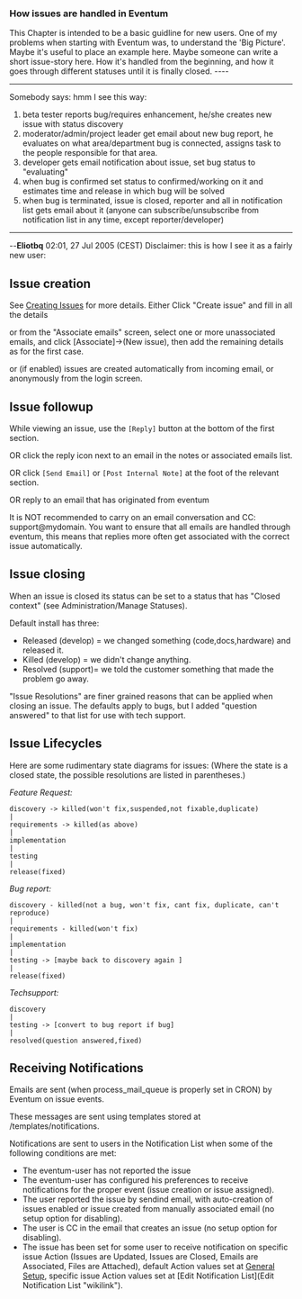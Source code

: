 ### How issues are handled in Eventum

This Chapter is intended to be a basic guidline for new users. One of my problems when starting with Eventum was, to understand the 'Big Picture'. Maybe it's useful to place an example here. Maybe someone can write a short issue-story here. How it's handled from the beginning, and how it goes through different statuses until it is finally closed. ----

---

Somebody says: hmm I see this way:

1.  beta tester reports bug/requires enhancement, he/she creates new issue with status discovery
2.  moderator/admin/project leader get email about new bug report, he evaluates on what area/department bug is connected, assigns task to the people responsible for that area.
3.  developer gets email notification about issue, set bug status to "evaluating"
4.  when bug is confirmed set status to confirmed/working on it and estimates time and release in which bug will be solved
5.  when bug is terminated, issue is closed, reporter and all in notification list gets email about it (anyone can subscribe/unsubscribe from notification list in any time, except reporter/developer)

---

--**Eliotbq** 02:01, 27 Jul 2005 (CEST) Disclaimer: this is how I see it as a fairly new user:

## Issue creation

See [Creating Issues](../Basic-User/Creating-Issues.md) for more details. Either Click "Create issue" and fill in all the details

or from the "Associate emails" screen, select one or more unassociated emails, and click [Associate]-\>(New issue), then add the remaining details as for the first case.

or (if enabled) issues are created automatically from incoming email, or anonymously from the login screen.

## Issue followup

While viewing an issue, use the `[Reply]` button at the bottom of the first section.

OR click the reply icon next to an email in the notes or associated emails list.

OR click `[Send Email]` or `[Post Internal Note]` at the foot of the relevant section.

OR reply to an email that has originated from eventum

It is NOT recommended to carry on an email conversation and CC: support@mydomain. You want to ensure that all emails are handled through eventum, this means that replies more often get associated with the correct issue automatically.

## Issue closing

When an issue is closed its status can be set to a status that has "Closed context" (see Administration/Manage Statuses).

Default install has three:

-   Released (develop) = we changed something (code,docs,hardware) and released it.
-   Killed (develop) = we didn't change anything.
-   Resolved (support)= we told the customer something that made the problem go away.

"Issue Resolutions" are finer grained reasons that can be applied when closing an issue. The defaults apply to bugs, but I added "question answered" to that list for use with tech support.

## Issue Lifecycles

Here are some rudimentary state diagrams for issues: (Where the state is a closed state, the possible resolutions are listed in parentheses.)

_Feature Request:_

    discovery -> killed(won't fix,suspended,not fixable,duplicate)
    |
    requirements -> killed(as above)
    |
    implementation
    |
    testing
    |
    release(fixed)

_Bug report:_

    discovery - killed(not a bug, won't fix, cant fix, duplicate, can't reproduce)
    |
    requirements - killed(won't fix)
    |
    implementation
    |
    testing -> [maybe back to discovery again ]
    |
    release(fixed)

_Techsupport:_

    discovery
    |
    testing -> [convert to bug report if bug]
    |
    resolved(question answered,fixed)

## Receiving Notifications

Emails are sent (when process_mail_queue is properly set in CRON) by Eventum on issue events.

These messages are sent using templates stored at <eventum>/templates/notifications.

Notifications are sent to users in the Notification List when some of the following conditions are met:

-   The eventum-user has not reported the issue
-   The eventum-user has configured his preferences to receive notifications for the proper event (issue creation or issue assigned).
-   The user reported the issue by sendind email, with auto-creation of issues enabled or issue created from manually associated email (no setup option for disabling).
-   The user is CC in the email that creates an issue (no setup option for disabling).
-   The issue has been set for some user to receive notification on specific issue Action (Issues are Updated, Issues are Closed, Emails are Associated, Files are Attached), default Action values set at [General Setup](../System-Admin/General-Setup.md), specific issue Action values set at [Edit Notification List](Edit Notification List "wikilink").
